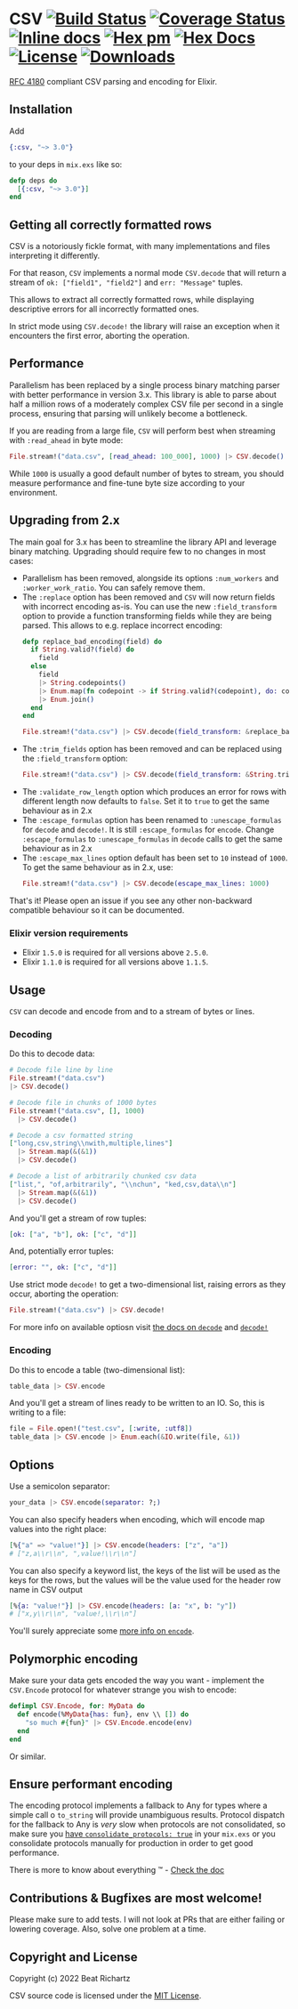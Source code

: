 # CSV [![Build Status](https://github.com/beatrichartz/csv/actions/workflows/ci.yml/badge.svg?branch=main)](https://github.com/beatrichartz/csv) [![Coverage Status](https://coveralls.io/repos/github/beatrichartz/csv/badge.svg?branch=main)](https://coveralls.io/github/beatrichartz/csv?branch=main) [![Inline docs](http://inch-ci.org/github/beatrichartz/csv.svg?branch=main)](http://inch-ci.org/github/beatrichartz/csv) [![Hex pm](http://img.shields.io/hexpm/v/csv.svg?style=flat)](https://hex.pm/packages/csv) [![Hex Docs](https://img.shields.io/badge/hex-docs-lightgreen.svg)](https://hexdocs.pm/csv/) [![License](https://img.shields.io/hexpm/l/csv.svg)](https://github.com/beatrichartz/csv/blob/main/LICENSE) [![Downloads](https://img.shields.io/hexpm/dw/csv.svg?style=flat)](https://hex.pm/packages/csv)

[RFC 4180](http://tools.ietf.org/html/rfc4180) compliant CSV parsing and encoding for Elixir.

## Installation

Add
```elixir
{:csv, "~> 3.0"}
```
to your deps in `mix.exs` like so:

```elixir
defp deps do
  [{:csv, "~> 3.0"}]
end
```

## Getting all correctly formatted rows
CSV is a notoriously fickle format, with many implementations and files interpreting it differently.

For that reason, `CSV` implements a normal mode `CSV.decode` that will return a stream of `ok: ["field1", "field2"]`
and `err: "Message"` tuples. 

This allows to extract all correctly formatted rows, while displaying descriptive errors for all incorrectly formatted ones.

In strict mode using `CSV.decode!` the library will raise an exception when it encounters the first error, aborting the
operation.

## Performance
Parallelism has been replaced by a single process binary matching parser with better performance in version 3.x. 
This library is able to parse about half a million rows of a moderately complex CSV file per second in a single process, 
ensuring that parsing will unlikely become a bottleneck.

If you are reading from a large file, `CSV` will perform best when streaming with `:read_ahead` in byte mode:

```elixir
File.stream!("data.csv", [read_ahead: 100_000], 1000) |> CSV.decode()
```

While `1000` is usually a good default number of bytes to stream, you should measure performance and fine-tune
byte size according to your environment.

## Upgrading from 2.x
The main goal for 3.x has been to streamline the library API and leverage binary matching. Upgrading should require few
to no changes in most cases:
- Parallelism has been removed, alongside its options `:num_workers` and `:worker_work_ratio`. You can safely remove them.
- The `:replace` option has been removed and `CSV` will now return fields with incorrect encoding as-is. 
  You can use the new `:field_transform` option to provide a function transforming fields while they are being parsed. 
  This allows to e.g. replace incorrect encoding:
  ```elixir
  defp replace_bad_encoding(field) do
    if String.valid?(field) do
      field
    else
      field
      |> String.codepoints()
      |> Enum.map(fn codepoint -> if String.valid?(codepoint), do: codepoint, else: "?" end)
      |> Enum.join()
    end
  end

  File.stream!("data.csv") |> CSV.decode(field_transform: &replace_bad_encoding/1)
  ```
- The `:trim_fields` option has been removed and can be replaced using the `:field_transform` option:
  ```elixir
  File.stream!("data.csv") |> CSV.decode(field_transform: &String.trim/1)
  ```
- The `:validate_row_length` option which produces an error for rows with different length now defaults to `false`. Set it
  to `true` to get the same behaviour as in 2.x
- The `:escape_formulas` option has been renamed to `:unescape_formulas` for `decode` and `decode!`. It is still `:escape_formulas` for
  `encode`. Change `:escape_formulas` to `:unescape_formulas` in `decode` calls to get the same behaviour as in 2.x
- The `:escape_max_lines` option default has been set to `10` instead of `1000`. To get the same behaviour as in 2.x, use:
  ```elixir
  File.stream!("data.csv") |> CSV.decode(escape_max_lines: 1000)
  ```

That's it! Please open an issue if you see any other non-backward compatible behaviour so it can be documented.

### Elixir version requirements
* Elixir `1.5.0` is required for all versions above `2.5.0`.
* Elixir `1.1.0` is required for all versions above `1.1.5`.

## Usage
`CSV` can decode and encode from and to a stream of bytes or lines.

### Decoding

Do this to decode data:

````elixir
# Decode file line by line
File.stream!("data.csv")
|> CSV.decode()

# Decode file in chunks of 1000 bytes
File.stream!("data.csv", [], 1000) 
  |> CSV.decode()

# Decode a csv formatted string
["long,csv,string\\nwith,multiple,lines"] 
  |> Stream.map(&(&1)) 
  |> CSV.decode()

# Decode a list of arbitrarily chunked csv data
["list,", "of,arbitrarily", "\\nchun", "ked,csv,data\\n"] 
  |> Stream.map(&(&1)) 
  |> CSV.decode()
````

And you'll get a stream of row tuples:
````elixir
[ok: ["a", "b"], ok: ["c", "d"]]
````

And, potentially error tuples:
````elixir
[error: "", ok: ["c", "d"]]
````

Use strict mode `decode!` to get a two-dimensional list, raising errors as they
occur, aborting the operation:
````elixir
File.stream!("data.csv") |> CSV.decode!
````

For more info on available optiosn visit [the docs on `decode`](https://hexdocs.pm/csv/CSV.html#decode/2)
and [`decode!`](https://hexdocs.pm/csv/CSV.html#decode!/2)

### Encoding

Do this to encode a table (two-dimensional list):

````elixir
table_data |> CSV.encode
````

And you'll get a stream of lines ready to be written to an IO.
So, this is writing to a file:

````elixir
file = File.open!("test.csv", [:write, :utf8])
table_data |> CSV.encode |> Enum.each(&IO.write(file, &1))
````

## Options

Use a semicolon separator:

````elixir
your_data |> CSV.encode(separator: ?;)
````

You can also specify headers when encoding, which will encode map values into
the right place:

````elixir
[%{"a" => "value!"}] |> CSV.encode(headers: ["z", "a"])
# ["z,a\\r\\n", ",value!\\r\\n"]
````

You can also specify a keyword list, the keys of the list will be used as the keys for the rows, 
but the values will be the value used for the header row name in CSV output

````elixir
[%{a: "value!"}] |> CSV.encode(headers: [a: "x", b: "y"])
# ["x,y\\r\\n", "value!,\\r\\n"]
````

You'll surely appreciate some [more info on `encode`](https://hexdocs.pm/csv/CSV.html#encode/2).

## Polymorphic encoding

Make sure your data gets encoded the way you want - implement the `CSV.Encode`
protocol for whatever strange you wish to encode:

````elixir
defimpl CSV.Encode, for: MyData do
  def encode(%MyData{has: fun}, env \\ []) do
    "so much #{fun}" |> CSV.Encode.encode(env)
  end
end
````

Or similar.

## Ensure performant encoding

The encoding protocol implements a fallback to Any for types where a simple call
o `to_string` will provide unambiguous results. Protocol dispatch for the
fallback to Any is *very* slow when protocols are not consolidated, so make sure
you [have `consolidate_protocols: true`](http://blog.plataformatec.com.br/2015/04/build-embedded-and-start-permanent-in-elixir-1-0-4/)
in your `mix.exs` or you consolidate protocols manually for production in order
to get good performance.

There is more to know about everything :tm: - [Check the doc](http://hexdocs.pm/csv/)

## Contributions & Bugfixes are most welcome!

Please make sure to add tests. I will not look at PRs that are
either failing or lowering coverage. Also, solve one problem at
a time.

## Copyright and License

Copyright (c) 2022 Beat Richartz

CSV source code is licensed under the [MIT License](https://github.com/beatrichartz/csv/blob/main/LICENSE).
